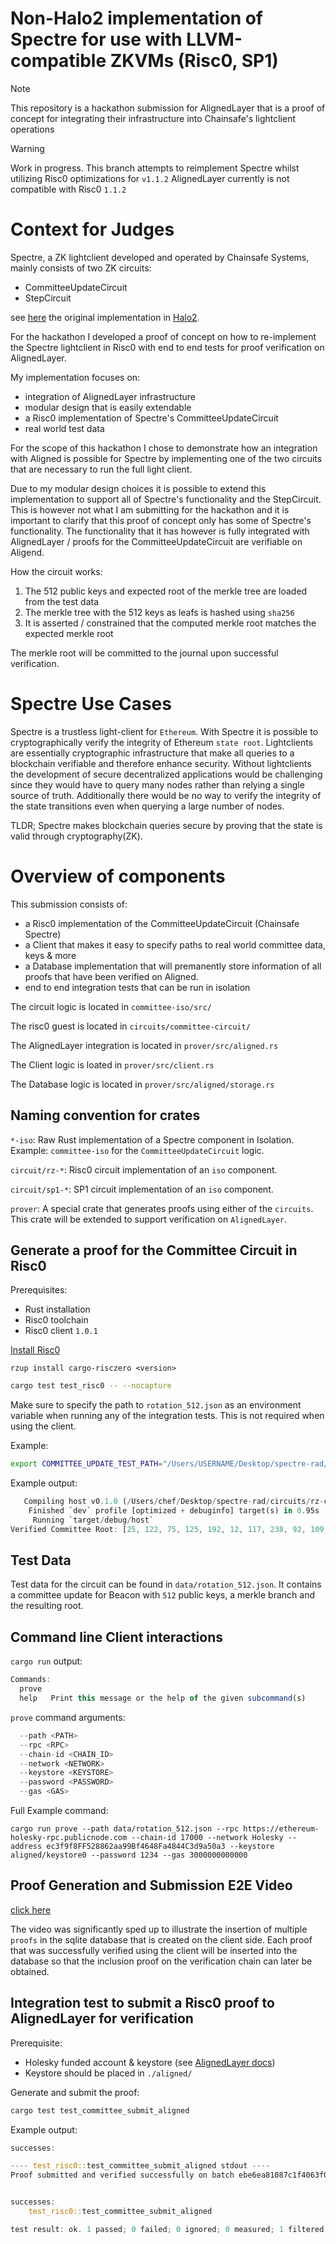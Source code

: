 # Non-Halo2 implementation of Spectre for use with LLVM-compatible ZKVMs (Risc0, SP1)

> [!NOTE]
> This repository is a hackathon submission for AlignedLayer that is a proof of concept for integrating their infrastructure into Chainsafe's lightclient operations

> [!WARNING]
> Work in progress. This branch attempts to reimplement Spectre whilst utilizing Risc0 optimizations for `v1.1.2`
> AlignedLayer currently is not compatible with Risc0 `1.1.2`

# Context for Judges
Spectre, a ZK lightclient developed and operated by Chainsafe Systems,
mainly consists of two ZK circuits:

- CommitteeUpdateCircuit
- StepCircuit

see [here](https://github.com/ChainSafe/Spectre/tree/main/lightclient-circuits%2Fsrc) the original implementation in [Halo2](https://zcash.github.io/halo2/).

For the hackathon I developed a proof of concept on how to re-implement the Spectre lightclient in Risc0 with end to end tests for proof verification on AlignedLayer.

My implementation focuses on:

- integration of AlignedLayer infrastructure
- modular design that is easily extendable
- a Risc0 implementation of Spectre's CommitteeUpdateCircuit
- real world test data

For the scope of this hackathon I chose to demonstrate how an integration with Aligned is possible for Spectre 
by implementing one of the two circuits that are necessary to run the full light client. 

Due to my modular design choices it is possible to extend this implementation to support all of Spectre's functionality and 
the StepCircuit. This is however not what I am submitting for the hackathon and it is important to clarify that this proof of concept
only has some of Spectre's functionality. The functionality that it has however is fully integrated with AlignedLayer / proofs for the CommitteeUpdateCircuit
are verifiable on Aligend.

How the circuit works:

1. The 512 public keys and expected root of the merkle tree are loaded from the test data
2. The merkle tree with the 512 keys as leafs is hashed using `sha256`
3. It is asserted / constrained that the computed merkle root matches the expected merkle root

The merkle root will be committed to the journal upon successful verification.

# Spectre Use Cases
Spectre is a trustless light-client for `Ethereum`. With Spectre it is possible to cryptographically verify the integrity of Ethereum `state root`.
Lightclients are essentially cryptographic infrastructure that make all queries to a blockchain verifiable and therefore enhance security.
Without lightclients the development of secure decentralized applications would be challenging since they would have to query many nodes rather than 
relying a single source of truth. Additionally there would be no way to verify the integrity of the state transitions even when querying a large number
of nodes.

TLDR; Spectre makes blockchain queries secure by proving that the state is valid through cryptography(ZK). 

# Overview of components
This submission consists of:

- a Risc0 implementation of the CommitteeUpdateCircuit (Chainsafe Spectre)
- a Client that makes it easy to specify paths to real world committee data, keys & more
- a Database implementation that will premanently store information of all proofs that have been verified on Aligned.
- end to end integration tests that can be run in isolation

The circuit logic is located in `committee-iso/src/`

The risc0 guest is located in `circuits/committee-circuit/`

The AlignedLayer integration is located in `prover/src/aligned.rs`

The Client logic is loated in `prover/src/client.rs`

The Database logic is located in `prover/src/aligned/storage.rs`

## Naming convention for crates

`*-iso`: Raw Rust implementation of a Spectre component in Isolation. Example: `committee-iso` for the `CommitteeUpdateCircuit` logic.

`circuit/rz-*`: Risc0 circuit implementation of an `iso` component.

`circuit/sp1-*`: SP1 circuit implementation of an `iso` component.


`prover`: A special crate that generates proofs using either of the `circuits`. This crate will be extended to support verification on `AlignedLayer`.

## Generate a proof for the Committee Circuit in Risc0

Prerequisites:

- Rust installation
- Risc0 toolchain
- Risc0 client `1.0.1`

[Install Risc0](https://dev.risczero.com/api/zkvm/install)

`rzup install cargo-risczero <version>`

```bash
cargo test test_risc0 -- --nocapture
```

Make sure to specify the path to `rotation_512.json` as an environment variable when running any of the integration tests.
This is not required when using the client.

Example:

```bash
export COMMITTEE_UPDATE_TEST_PATH="/Users/USERNAME/Desktop/spectre-rad/data/rotation_512.json"
```

Example output:

```rust
   Compiling host v0.1.0 (/Users/chef/Desktop/spectre-rad/circuits/rz-committee/host)
    Finished `dev` profile [optimized + debuginfo] target(s) in 0.95s
     Running `target/debug/host`
Verified Committee Root: [25, 122, 75, 125, 192, 12, 117, 238, 92, 109, 3, 192, 224, 63, 84, 28, 196, 131, 90, 32, 180, 39, 160, 7, 188, 177, 162, 100, 181, 205, 38, 142]
```

## Test Data

Test data for the circuit can be found in `data/rotation_512.json`. 
It contains a committee update for Beacon with `512` public keys, a merkle branch and the resulting root.

## Command line Client interactions
`cargo run` output:

```js
Commands:
  prove  
  help   Print this message or the help of the given subcommand(s)
```

`prove` command arguments:

```js
  --path <PATH>
  --rpc <RPC>
  --chain-id <CHAIN_ID>
  --network <NETWORK>
  --keystore <KEYSTORE>
  --password <PASSWORD>
  --gas <GAS>
```

Full Example command:

```
cargo run prove --path data/rotation_512.json --rpc https://ethereum-holesky-rpc.publicnode.com --chain-id 17000 --network Holesky --address ec3f9f8FF528862aa99Bf4648Fa4844C3d9a50a3 --keystore aligned/keystore0 --password 1234 --gas 3000000000000
```

## Proof Generation and Submission E2E Video

[click here](https://youtu.be/fHt3cDbzV0U)

The video was significantly sped up to illustrate the insertion of multiple `proofs` in the sqlite database that is created
on the client side. Each proof that was successfully verified using the client will be inserted into the database so that the 
inclusion proof on the verification chain can later be obtained.

## Integration test to submit a Risc0 proof to AlignedLayer for verification

Prerequisite:
- Holesky funded account & keystore (see [AlignedLayer docs](https://docs.alignedlayer.com/))
- Keystore should be placed in `./aligned/`

Generate and submit the proof:

```bash
cargo test test_committee_submit_aligned
```

Example output:

```rust
successes:

---- test_risc0::test_committee_submit_aligned stdout ----
Proof submitted and verified successfully on batch ebe6ea81087c1f4063f0a1d3b632e64be6925d8903fd1acacfede0241427e459


successes:
    test_risc0::test_committee_submit_aligned

test result: ok. 1 passed; 0 failed; 0 ignored; 0 measured; 1 filtered out; finished in 687.50s
```
